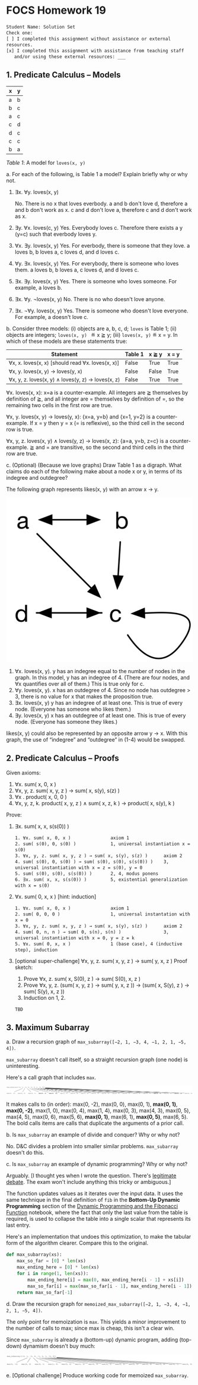 # FOCS Homework 19

```
Student Name: Solution Set
Check one:
[ ] I completed this assignment without assistance or external resources.
[x] I completed this assignment with assistance from teaching staff
   and/or using these external resources: ___
```

## 1. Predicate Calculus – Models

| x    | y    |
| ---- | ---- |
| a    | b    |
| b    | c    |
| a    | c    |
| c    | d    |
| d    | c    |
| c    | c    |
| b    | a    |

*Table 1*: A model for `loves(x, y)`

a. For each of the following, is Table 1 a model?  Explain briefly why or why not.

1. ∃x. ∀y. loves(x, y)

   No. There is no x that loves everbody. a and b don't love d, therefore a and b don't work as x. c and d don't love a, therefore c and d don't work as x.

2. ∃y. ∀x. loves(c, y)
   Yes. Everybody loves c. Therefore there exists a y (y=c) such that everbody loves y.

3. ∀x. ∃y. loves(x, y)
   Yes. For everbody, there is someone that they love. a loves b, b loves a, c loves d, and d loves c.

4. ∀y. ∃x. loves(x, y)
   Yes. For everybody, there is someone who loves them. a loves b, b loves a, c loves d, and d loves c.

5. ∃x. ∃y. loves(x, y)
   Yes. There is someone who loves someone. For example, a loves b.

6. ∃x. ∀y. ¬loves(x, y)
   No. There is no who doesn't love anyone.

7. ∃x. ¬∀y. loves(x, y)
   Yes. There is someone who doesn't love everyone. For example, a doesn't love c.

b. Consider three models: (i) objects are a, b, c, d; `loves` is Table 1; (ii) objects are integers; `loves(x, y) ` ≝ x ≧ y; (iii) `loves(x, y)` ≝ x = y. In which of these models are these statements true:

| Statement                                | Table 1 | x ≧ y | x = y |
| ---------------------------------------- | ------- | ----- | ----- |
| ∀x, x. loves(x, x) [should read ∀x. loves(x, x)] | False   | True  | True  |
| ∀x, y. loves(x, y) → loves(y, x)         | False   | False | True  |
| ∀x, y, z. loves(x, y) ∧ loves(y, z) → loves(x, z) | False   | True  | True  |

∀x. loves(x, x): x=a is a counter-example. All integers are ≧ themselves by definition of ≧, and all integer are = themselves by definition of =, so the remaining two cells in the first row are true.

∀x, y. loves(x, y) → loves(y, x): {x=a, y=b} and {x=1, y=2} is a counter-example. If x = y then y = x (= is reflexive), so the third cell in the second row is true.

∀x, y, z. loves(x, y) ∧ loves(y, z) → loves(x, z): {a=a, y=b, z=c} is a counter-example. ≧ and = are transitive, so the second and third cells in the third row are true.

c. (Optional) (Because we love graphs) Draw Table 1 as a digraph. What claims do each of the following make about a node x or y, in terms of its indegree and outdegree?

The following graph represents likes(x, y) with an arrow x → y.

![](./images/likes.png)

1. ∀x. loves(x, y).
   y has an indegree equal to the number of nodes in the graph. In this model, y has an indegree of 4. (There are four nodes, and ∀x quantifies over all of them.) This is true only for c.
2. ∀y. loves(x, y).
   x has an outdegree of 4. Since no node has outdegree > 3, there is no value for x that makes the proposition true.
3. ∃x. loves(x, y)
   y has an indegree of at least one. This is true of every node. (Everyone has someone who likes them.)
4. ∃y. loves(x, y)
   x has an outdegree of at least one. This is true of every node. (Everyone has someone they likes.)

likes(x, y) could also be represented by an opposite arrow y → x. With this graph, the use of “indegree” and “outdegree” in (1-4) would be swapped.

## 2. Predicate Calculus – Proofs

Given axioms:

1. ∀x. sum( x, 0, x )
2. ∀x, y, z. sum( x, y, z ) → sum( x, s(y), s(z) )
3. ∀x . product( x, 0, 0 )
4. ∀x, y, z, k. product( x, y, z ) ∧  sum( x, z, k ) → product( x, s(y), k )

Prove:

1.  ∃x. sum( x, x, s(s(0)) )

    ```
    1. ∀x. sum( x, 0, x )				axiom 1
    2. sum( s(0), 0, s(0) )				1, universal instantiation x = s(0)
    3. ∀x, y, z. sum( x, y, z ) → sum( x, s(y), s(z) )		axiom 2
    4. sum( s(0), 0, s(0) ) → sum( s(0), s(0), s(s(0)) )	3, universal instantiation with x = z = s(0), y = 0
    5. sum( s(0), s(0), s(s(0)) )		2, 4, modus ponens
    6. ∃x. sum( x, x, s(s(0)) )			5, existential generalization with x = s(0)
    ```

2.  ∀x. sum( 0, x, x ) [hint:  induction]

     ```
    1. ∀x. sum( x, 0, x )				axiom 1
    2. sum( 0, 0, 0 )					1, universal instantation with x = 0
    3. ∀x, y, z. sum( x, y, z ) → sum( x, s(y), s(z) )		axiom 2
    4. sum( 0, n, n ) → sum( 0, s(n), s(n) )				3, universal instantiation with x = 0, y = z = k
    5. ∀x. sum( 0, x, x )				1 (base case), 4 (inductive step), induction
     ```


3. [optional super-challenge] ∀x, y, z. sum( x, y, z ) → sum( y, x, z )
   Proof sketch:

   1. Prove ∀x, z. sum( x, S(0), z ) → sum( S(0), x, z )
   2. Prove ∀x, y, z. (sum( x, y, z ) → sum( y, x, z )) → (sum( x, S(y), z ) → sum( S(y), x, z ))
   3. Induction on 1, 2.

    ```
   TBD
    ```


## 3. Maximum Subarray

a. Draw a recursion graph of `max_subarray([−2, 1, −3, 4, −1, 2, 1, −5, 4])`.

`max_subarray` doesn't call itself, so a straight recursion graph (one node) is uninteresting.

Here's a call graph that includes `max`.

![](./images/max_subarray.svg)

It makes calls to (in order): max(0, -2), max(0, 0), max(0, 1), **max(0, 1)**, **max(0, -2)**, max(1, 0), max(0, 4), max(1, 4), max(0, 3), max(4, 3), max(0, 5), max(4, 5), max(0, 6), max(5, 6), **max(0, 1)**, max(6, 1), **max(0, 5)**, max(6, 5). The bold calls items are calls that duplicate the arguments of a prior call.

b. Is `max_subarray` an example of divide and conquer? Why or why not?

No. D&C divides a problem into smaller similar problems. `max_subarray ` doesn't do this.

c. Is `max_subarray` an example of dynamic programming? Why or why not?

Arguably. [I thought yes when I wrote the question. There's [legitimate debate](http://stackoverflow.com/questions/16323792/dynamic-programming-aspect-in-kadanes-algorithm). The exam won't include anything this tricky or ambiguous.]

 The function updates values as it iterates over the input data. It uses the same technique in the final definition of `fib` in the **Bottom-Up Dynamic Programming** section of the [Dynamic Programming and the Fibonacci Function](https://github.com/focs16fall/focs-assignments/blob/master/day17/memoization_notes.ipynb) notebook, where the fact that only the last value from the table is required, is used to collapse the table into a single scalar that represents its last entry.

Here's an implementation that undoes this optimization, to make the tabular form of the algorithm clearer. Compare this to the original.

```python
def max_subarray(xs):
    max_so_far = [0] * len(xs)
    max_ending_here = [0] * len(xs)
    for i in range(1, len(xs)):
        max_ending_here[i] = max(0, max_ending_here[i - 1] + xs[i])
        max_so_far[i] = max(max_so_far[i - 1], max_ending_here[i - 1])
    return max_so_far[-1]
```

d. Draw the recursion graph for `memoized_max_subarray([−2, 1, −3, 4, −1, 2, 1, −5, 4])`.

The only point for memoization is `max`. This yields a minor improvement to the number of calls to max; since max is cheap, this isn't a clear win.

 Since `max_subarray` is already a (bottom-up) dynamic program, adding (top-down) dynamism doesn't buy much:

![](./images/memoized_max_subarray.svg)

e. [Optional challenge] Produce working code for memoized `max_subarray`.